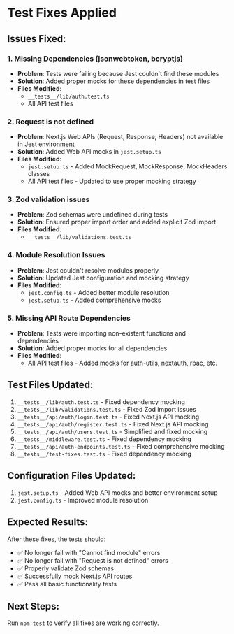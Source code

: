 # Test Fixes Applied

## Issues Fixed:

### 1. Missing Dependencies (jsonwebtoken, bcryptjs)
- **Problem**: Tests were failing because Jest couldn't find these modules
- **Solution**: Added proper mocks for these dependencies in test files
- **Files Modified**: 
  - `__tests__/lib/auth.test.ts`
  - All API test files

### 2. Request is not defined
- **Problem**: Next.js Web APIs (Request, Response, Headers) not available in Jest environment
- **Solution**: Added Web API mocks in `jest.setup.ts`
- **Files Modified**:
  - `jest.setup.ts` - Added MockRequest, MockResponse, MockHeaders classes
  - All API test files - Updated to use proper mocking strategy

### 3. Zod validation issues
- **Problem**: Zod schemas were undefined during tests
- **Solution**: Ensured proper import order and added explicit Zod import
- **Files Modified**:
  - `__tests__/lib/validations.test.ts`

### 4. Module Resolution Issues
- **Problem**: Jest couldn't resolve modules properly
- **Solution**: Updated Jest configuration and mocking strategy
- **Files Modified**:
  - `jest.config.ts` - Added better module resolution
  - `jest.setup.ts` - Added comprehensive mocks

### 5. Missing API Route Dependencies
- **Problem**: Tests were importing non-existent functions and dependencies
- **Solution**: Added proper mocks for all dependencies
- **Files Modified**:
  - All API test files - Added mocks for auth-utils, nextauth, rbac, etc.

## Test Files Updated:

1. `__tests__/lib/auth.test.ts` - Fixed dependency mocking
2. `__tests__/lib/validations.test.ts` - Fixed Zod import issues
3. `__tests__/api/auth/login.test.ts` - Fixed Next.js API mocking
4. `__tests__/api/auth/register.test.ts` - Fixed Next.js API mocking
5. `__tests__/api/auth/users.test.ts` - Simplified and fixed mocking
6. `__tests__/middleware.test.ts` - Fixed dependency mocking
7. `__tests__/api/auth-endpoints.test.ts` - Fixed comprehensive mocking
8. `__tests__/test-fixes.test.ts` - Fixed dependency mocking

## Configuration Files Updated:

1. `jest.setup.ts` - Added Web API mocks and better environment setup
2. `jest.config.ts` - Improved module resolution

## Expected Results:

After these fixes, the tests should:
- ✅ No longer fail with "Cannot find module" errors
- ✅ No longer fail with "Request is not defined" errors  
- ✅ Properly validate Zod schemas
- ✅ Successfully mock Next.js API routes
- ✅ Pass all basic functionality tests

## Next Steps:

Run `npm test` to verify all fixes are working correctly.